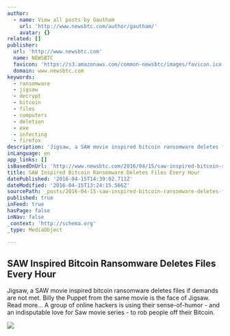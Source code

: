 ```yaml
---
author:
  - name: View all posts by Gautham
    url: 'http://www.newsbtc.com/author/gautham/'
    avatar: {}
related: []
publisher:
  url: 'http://www.newsbtc.com'
  name: NEWSBTC
  favicon: 'https://s3.amazonaws.com/common-newsbtc/images/favicon.ico'
  domain: www.newsbtc.com
keywords:
  - ransomware
  - jigsaw
  - decrypt
  - bitcoin
  - files
  - computers
  - deletion
  - exe
  - infecting
  - firefox
description: 'Jigsaw, a SAW movie inspired bitcoin ransomware deletes files if demands are not met. Billy the Puppet from the same movie is the face of Jigsaw. Read more... A group of online hackers is using their sense-of-humor - and an indisputable love for Saw movie series - to rob people off their Bitcoin.'
inLanguage: en
app_links: []
isBasedOnUrl: 'http://www.newsbtc.com/2016/04/15/saw-inspired-bitcoin-ransomware-deletes-files-every-hour/'
title: SAW Inspired Bitcoin Ransomware Deletes Files Every Hour
datePublished: '2016-04-15T14:39:02.711Z'
dateModified: '2016-04-15T13:24:15.566Z'
sourcePath: _posts/2016-04-15-saw-inspired-bitcoin-ransomware-deletes-files-every-hour.md
published: true
inFeed: true
hasPage: false
inNav: false
_context: 'http://schema.org'
_type: MediaObject

---
```

<article style=""><h1>SAW Inspired Bitcoin Ransomware Deletes Files Every Hour</h1><p>Jigsaw, a SAW movie inspired bitcoin ransomware deletes files if demands are not met. Billy the Puppet from the same movie is the face of Jigsaw. Read more... A group of online hackers is using their sense-of-humor - and an indisputable love for Saw movie series - to rob people off their Bitcoin.</p><img src="http://s3.amazonaws.com/main-newsbtc-images/2016/04/15122141/saw-jigsaw.jpg" /></article>